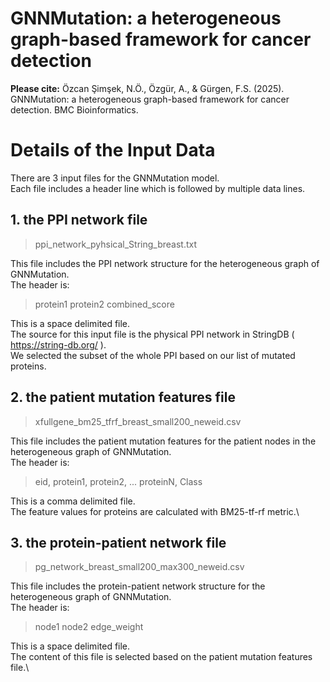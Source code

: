 # GNNMutation: a heterogeneous graph-based framework for cancer detection

**Please cite:**
Özcan Şimşek, N.Ö., Özgür, A., & Gürgen, F.S. (2025). GNNMutation: a heterogeneous graph-based framework for cancer detection. BMC Bioinformatics.


# Details of the Input Data

There are 3 input files for the GNNMutation model.\
Each file includes a header line which is followed by multiple data lines.

## 1. the PPI network file
> ppi_network_pyhsical_String_breast.txt

This file includes the PPI network structure for the heterogeneous graph of GNNMutation.\
The header is:
> protein1 protein2 combined_score

This is a space delimited file.\
The source for this input file is the physical PPI network in StringDB ( https://string-db.org/ ).\
We selected the subset of the whole PPI based on our list of mutated proteins.


## 2. the patient mutation features file
> xfullgene_bm25_tfrf_breast_small200_neweid.csv

This file includes the patient mutation features for the patient nodes in the heterogeneous graph of GNNMutation.\
The header is:
> eid, protein1, protein2, ... proteinN, Class

This is a comma delimited file.\
The feature values for proteins are calculated with BM25-tf-rf metric.\
   
## 3. the protein-patient network file
> pg_network_breast_small200_max300_neweid.csv

This file includes the protein-patient network structure for the heterogeneous graph of GNNMutation.\
The header is:
> node1 node2 edge_weight

This is a space delimited file.\
The content of this file is selected based on the patient mutation features file.\

